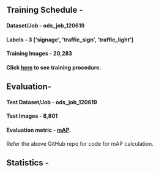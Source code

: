 ## Training Schedule - 

####    Dataset/Job - ods_job_120619

####    Labels - 3 ['signage', 'traffic_sign', 'traffic_light']

####    Training Images - 20,283
  
####    Click [here](/YoloV3/README.md) to see training procedure. 



## Evaluation-

  #### Test Dataset/Job - ods_job_120619

  #### Test Images - 8,801

#### Evaluation metric - [mAP](https://github.com/Cartucho/mAP). 
Refer the above GitHub repo for code for mAP calculation.
## Statistics -
